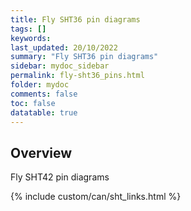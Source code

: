 ```yaml
---
title: Fly SHT36 pin diagrams
tags: []
keywords: 
last_updated: 20/10/2022
summary: "Fly SHT36 pin diagrams"
sidebar: mydoc_sidebar
permalink: fly-sht36_pins.html
folder: mydoc
comments: false
toc: false
datatable: true
---
```

## Overview 
Fly SHT42 pin diagrams

{% include custom/can/sht_links.html %}
